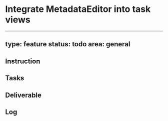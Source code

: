 # Integrate MetadataEditor into task views

---
type: feature
status: todo
area: general
---


## Instruction

## Tasks

## Deliverable

## Log
